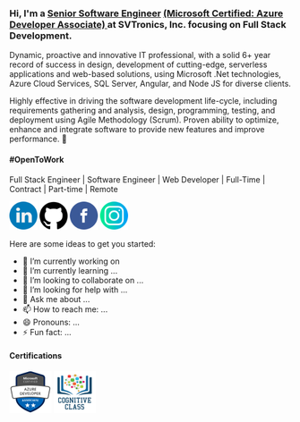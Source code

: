 ### Hi, I'm a <a href="https://ashutoshhathidara.com/">Senior Software Engineer</a> <a  href="https://www.youracclaim.com/earner/earned/badge/9042185b-66a9-476f-ac59-3bff7ab5d410/public_url">(Microsoft Certified: Azure Developer Associate) </a> at SVTronics, Inc. focusing on Full Stack Development. 
 
Dynamic, proactive and innovative IT professional, with a solid 6+ year record of success in design, development of cutting-edge, serverless applications and web-based solutions, using Microsoft .Net technologies, Azure Cloud Services, SQL Server, Angular, and Node JS for diverse clients.

Highly effective in driving the software development life-cycle, including requirements gathering and analysis, design, programming, testing, and deployment using Agile Methodology (Scrum). Proven ability to optimize, enhance and integrate software to provide new features and improve performance. 👋

#### #OpenToWork
Full Stack Engineer | Software Engineer | Web Developer | Full-Time | Contract | Part-time | Remote

<a href="https://www.linkedin.com/in/vishaldhanani/"><img src="https://github.com/vishaldhanani/vishaldhanani/blob/master/logos/linkedin.png" width="50" /></a>
<a href="https://github.com/vishaldhanani/"><img src="https://github.com/vishaldhanani/vishaldhanani/blob/master/logos/github-logo.png" width="50" /></a>
<a href="https://www.facebook.com/vishal.dhanani.9/"><img src="https://github.com/vishaldhanani/vishaldhanani/blob/master/logos/facebook.png" width="50" /></a>
<a href="https://www.instagram.com/vishal_dhanani"><img src="https://github.com/vishaldhanani/vishaldhanani/blob/master/logos/instagram.png" width="50" /></a>

Here are some ideas to get you started:

- 🔭 I’m currently working on 
- 🌱 I’m currently learning ...
- 👯 I’m looking to collaborate on ...
- 🤔 I’m looking for help with ...
- 💬 Ask me about ...
- 📫 How to reach me: ...
- 😄 Pronouns: ...
- ⚡ Fun fact: ...

#### Certifications
<a  href="https://www.youracclaim.com/earner/earned/badge/9042185b-66a9-476f-ac59-3bff7ab5d410/public_url"><img title="Azure Developer Associate (AZ-203)" src="https://raw.githubusercontent.com/vishaldhanani/vishaldhanani/master/azure-developer-associate.png" width="75px"/></a>
<a href="https://cognitiveclass.ai/public_url"><img title="Container & Kubernetes Essentials with IBM Cloud" src="https://raw.githubusercontent.com/vishaldhanani/vishaldhanani/master/Container & Kubernetes Essentials with IBM Cloud.png" width="75px"/></a>


